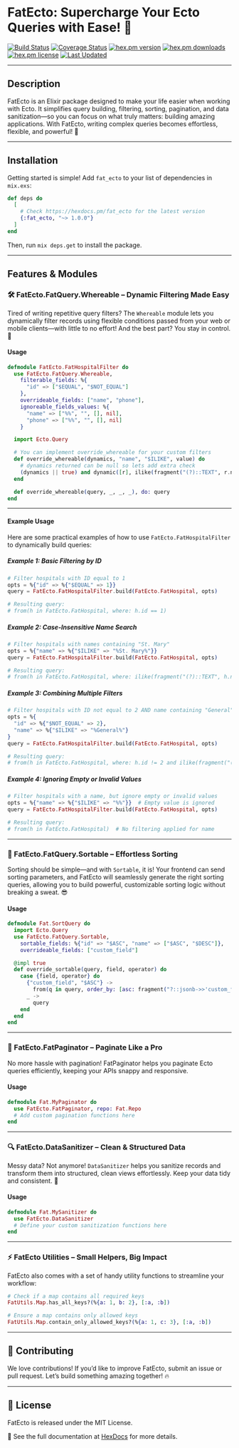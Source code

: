 # FatEcto: Supercharge Your Ecto Queries with Ease! 🚀

[![Build Status](https://github.com/tanweerdev/fat_ecto/actions/workflows/fat_ecto.yml/badge.svg)](https://github.com/tanweerdev/fat_ecto/actions)
[![Coverage Status](https://coveralls.io/repos/github/tanweerdev/fat_ecto/badge.svg)](https://coveralls.io/github/tanweerdev/fat_ecto)
[![hex.pm version](https://img.shields.io/hexpm/v/fat_ecto.svg)](https://hex.pm/packages/fat_ecto)
[![hex.pm downloads](https://img.shields.io/hexpm/dt/fat_ecto.svg)](https://hex.pm/packages/fat_ecto)
[![hex.pm license](https://img.shields.io/hexpm/l/fat_ecto.svg)](https://github.com/tanweerdev/fat_ecto/blob/master/LICENSE)
[![Last Updated](https://img.shields.io/github/last-commit/tanweerdev/fat_ecto.svg)](https://github.com/tanweerdev/fat_ecto/commits/master)

---

## Description

FatEcto is an Elixir package designed to make your life easier when working with Ecto. It simplifies query building, filtering, sorting, pagination, and data sanitization—so you can focus on what truly matters: building amazing applications. With FatEcto, writing complex queries becomes effortless, flexible, and powerful! 💪

---

## Installation

Getting started is simple! Add `fat_ecto` to your list of dependencies in `mix.exs`:

```elixir
def deps do
  [
    # Check https://hexdocs.pm/fat_ecto for the latest version
    {:fat_ecto, "~> 1.0.0"}
  ]
end
```

Then, run `mix deps.get` to install the package.

---

## Features & Modules

### 🛠 FatEcto.FatQuery.Whereable – Dynamic Filtering Made Easy

Tired of writing repetitive query filters? The `Whereable` module lets you dynamically filter records using flexible conditions passed from your web or mobile clients—with little to no effort! And the best part? You stay in control. 🚀

#### Usage

```elixir
defmodule FatEcto.FatHospitalFilter do
  use FatEcto.FatQuery.Whereable,
    filterable_fields: %{
      "id" => ["$EQUAL", "$NOT_EQUAL"]
    },
    overrideable_fields: ["name", "phone"],
    ignoreable_fields_values: %{
      "name" => ["%%", "", [], nil],
      "phone" => ["%%", "", [], nil]
    }

  import Ecto.Query

  # You can implement override_whereable for your custom filters
  def override_whereable(dynamics, "name", "$ILIKE", value) do
    # dynamics returned can be null so lets add extra check
    (dynamics || true) and dynamic([r], ilike(fragment("(?)::TEXT", r.name), ^value))
  end

  def override_whereable(query, _, _, _), do: query
end
```

---

#### Example Usage

Here are some practical examples of how to use `FatEcto.FatHospitalFilter` to dynamically build queries:

##### Example 1: Basic Filtering by ID
```elixir
# Filter hospitals with ID equal to 1
opts = %{"id" => %{"$EQUAL" => 1}}
query = FatEcto.FatHospitalFilter.build(FatEcto.FatHospital, opts)

# Resulting query:
# from(h in FatEcto.FatHospital, where: h.id == 1)
```

##### Example 2: Case-Insensitive Name Search
```elixir
# Filter hospitals with names containing "St. Mary"
opts = %{"name" => %{"$ILIKE" => "%St. Mary%"}}
query = FatEcto.FatHospitalFilter.build(FatEcto.FatHospital, opts)

# Resulting query:
# from(h in FatEcto.FatHospital, where: ilike(fragment("(?)::TEXT", h.name), ^"%St. Mary%"))
```

##### Example 3: Combining Multiple Filters
```elixir
# Filter hospitals with ID not equal to 2 AND name containing "General"
opts = %{
  "id" => %{"$NOT_EQUAL" => 2},
  "name" => %{"$ILIKE" => "%General%"}
}
query = FatEcto.FatHospitalFilter.build(FatEcto.FatHospital, opts)

# Resulting query:
# from(h in FatEcto.FatHospital, where: h.id != 2 and ilike(fragment("(?)::TEXT", h.name), ^"%General%"))
```

##### Example 4: Ignoring Empty or Invalid Values
```elixir
# Filter hospitals with a name, but ignore empty or invalid values
opts = %{"name" => %{"$ILIKE" => "%%"}}  # Empty value is ignored
query = FatEcto.FatHospitalFilter.build(FatEcto.FatHospital, opts)

# Resulting query:
# from(h in FatEcto.FatHospital)  # No filtering applied for name
```

---

### 🔄 FatEcto.FatQuery.Sortable – Effortless Sorting

Sorting should be simple—and with `Sortable`, it is! Your frontend can send sorting parameters, and FatEcto will seamlessly generate the right sorting queries, allowing you to build powerful, customizable sorting logic without breaking a sweat. 😎

#### Usage

```elixir
defmodule Fat.SortQuery do
  import Ecto.Query
  use FatEcto.FatQuery.Sortable,
    sortable_fields: %{"id" => "$ASC", "name" => ["$ASC", "$DESC"]},
    overrideable_fields: ["custom_field"]

  @impl true
  def override_sortable(query, field, operator) do
    case {field, operator} do
      {"custom_field", "$ASC"} ->
        from(q in query, order_by: [asc: fragment("?::jsonb->>'custom_field'", q)])
      _ ->
        query
    end
  end
end
```

---

### 📌 FatEcto.FatPaginator – Paginate Like a Pro

No more hassle with pagination! FatPaginator helps you paginate Ecto queries efficiently, keeping your APIs snappy and responsive.

#### Usage

```elixir
defmodule Fat.MyPaginator do
  use FatEcto.FatPaginator, repo: Fat.Repo
  # Add custom pagination functions here
end
```

---

### 🔍 FatEcto.DataSanitizer – Clean & Structured Data

Messy data? Not anymore! `DataSanitizer` helps you sanitize records and transform them into structured, clean views effortlessly. Keep your data tidy and consistent. 🎯

#### Usage

```elixir
defmodule Fat.MySanitizer do
  use FatEcto.DataSanitizer
  # Define your custom sanitization functions here
end
```

---

### ⚡ FatEcto Utilities – Small Helpers, Big Impact

FatEcto also comes with a set of handy utility functions to streamline your workflow:

```elixir
# Check if a map contains all required keys
FatUtils.Map.has_all_keys?(%{a: 1, b: 2}, [:a, :b])

# Ensure a map contains only allowed keys
FatUtils.Map.contain_only_allowed_keys?(%{a: 1, c: 3}, [:a, :b])
```

---

## 🚀 Contributing

We love contributions! If you’d like to improve FatEcto, submit an issue or pull request. Let’s build something amazing together! 🔥

---

## 📜 License

FatEcto is released under the MIT License.

📖 See the full documentation at [HexDocs](https://hexdocs.pm/fat_ecto/) for more details.
